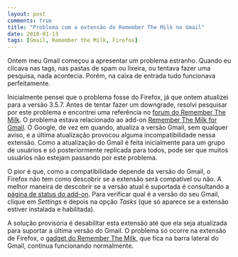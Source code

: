 ```yaml
---
layout: post
comments: true
title: "Problema com a extensão do Remember The Milk no Gmail"
date: 2010-01-13
tags: [Gmail, Remember the Milk, Firefox]
---
```

Ontem meu Gmail começou a apresentar um problema estranho. Quando eu clicava nas tags, nas pastas de spam ou lixeira, ou tentava fazer uma pesquisa, nada acontecia. Porém, na caixa de entrada tudo funcionava perfeitamente.

Inicialmente pensei que o problema fosse do Firefox, já que ontem atualizei para a versão 3.5.7. Antes de tentar fazer um downgrade, resolvi pesquisar por este problema e encontrei uma referência no [forum do Remember The Milk](http://www.rememberthemilk.com/forums/help/9298/). O problema estava relacionado ao add-on [Remember The Milk for Gmail](http://www.rememberthemilk.com/services/gmail/addon/). O Google, de vez em quando, atualiza a versão Gmail, sem qualquer aviso, e a última atualização provocou alguma incompatibilidade nessa extensão. Como a atualização do Gmail é feita inicialmente para um grupo de usuários e só posteriormente replicada para todos, pode ser que muitos usuários não estejam passando por este problema.

O pior é que, como a compatibilidade depende da versão do Gmail, o Firefox não tem como descobrir se a extensão será compatível ou não. A melhor maneira de descobrir se a versão atual é suportada é consultando a [página de status do add-on](//www.rememberthemilk.com/services/gmail/addon/status/). Para verificar qual é a versão do seu Gmail, clique em _Settings_ e depois na opção _Tasks_ (que só aparece se a extensão estiver instalada e habilitada).

A solução provisória é desabilitar esta extensão até que ela seja atualizada para suportar a última versão do Gmail. O problema só ocorre na extensão de Firefox, o [gadget do Remember The Milk](http://www.rememberthemilk.com/services/gmail/gadget/), que fica na barra lateral do Gmail, continua funcionando normalmente.

